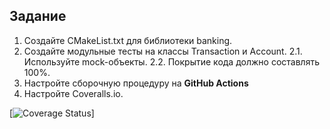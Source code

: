 ## Задание
1. Создайте CMakeList.txt для библиотеки banking.
2. Создайте модульные тесты на классы Transaction и Account.
2.1. Используйте mock-объекты.
2.2. Покрытие кода должно составлять 100%.
3. Настройте сборочную процедуру на **GitHub Actions**
4. Настройте Coveralls.io.

[![Coverage Status](https://coveralls.io/repos/github/VadimSmD/lab05/badge.svg?branch=master)]
